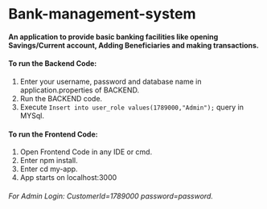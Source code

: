 # Bank-management-system

#### An application to provide basic banking facilities like opening Savings/Current account, Adding Beneficiaries and making transactions.
#### To run the Backend Code:


 1. Enter your username, password and database name in application.properties of BACKEND.
 2. Run the BACKEND code.
 3. Execute `Insert into user_role values(1789000,"Admin");` query in MYSql.

#### To run the Frontend Code:

 1. Open Frontend Code in any IDE or cmd.
 2. Enter npm install.
 3. Enter cd my-app.
 4. App starts on localhost:3000

###### For Admin Login: CustomerId=1789000 password=password.
